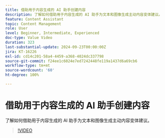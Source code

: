 ```yaml
---
title: 借助用于内容生成的 AI 助手创建内容
description: 了解如何借助用于内容生成的 AI 助手为文本和图像生成主动内容变体建议。
feature: Content Assistant
topic: Content Management
role: User
level: Beginner, Intermediate, Experienced
doc-type: Value Video
duration: 323
last-substantial-update: 2024-09-23T00:00:00Z
jira: KT-16226
exl-id: cd14c201-58a4-4459-a368-4024dc337798
source-git-commit: f24ee1c6024e7ed7242448fe119a1437d6a69cb6
workflow-type: tm+mt
source-wordcount: '60'
ht-degree: 100%

---
```


# 借助用于内容生成的 AI 助手创建内容

了解如何借助用于内容生成的 AI 助手为文本和图像生成主动内容变体建议。

>[!VIDEO](https://video.tv.adobe.com/v/3434645/?learn=on&captions=chi_hans)
